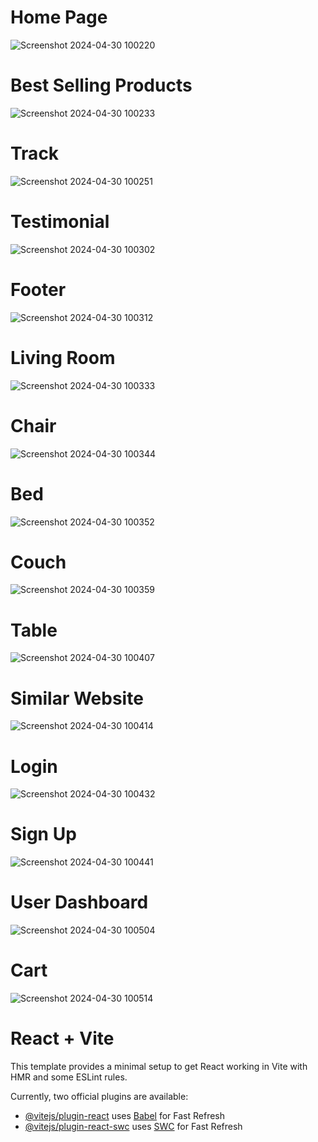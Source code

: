 <h1>Home Page</h1>

![Screenshot 2024-04-30 100220](https://github.com/surbhisaini01/BrownWood---Furniture-Ecommerce/assets/168508091/3e9d805b-c7bb-45e4-a825-c27b65f9c615)
<h1>Best Selling Products</h1>

![Screenshot 2024-04-30 100233](https://github.com/surbhisaini01/BrownWood---Furniture-Ecommerce/assets/168508091/193f16d5-ed34-46ae-affc-48c4620b42ee)

<h1>Track</h1>

![Screenshot 2024-04-30 100251](https://github.com/surbhisaini01/BrownWood---Furniture-Ecommerce/assets/168508091/9b4527f4-3654-45a3-979a-9d37ae2c9fd3)

<h1>Testimonial</h1>

![Screenshot 2024-04-30 100302](https://github.com/surbhisaini01/BrownWood---Furniture-Ecommerce/assets/168508091/9fc9fa4e-ad15-44fb-a1cc-c10436dfaf42)

<h1>Footer</h1>

![Screenshot 2024-04-30 100312](https://github.com/surbhisaini01/BrownWood---Furniture-Ecommerce/assets/168508091/2448c988-ef38-4a9e-b1d9-bf86d6041d7a)

<h1>Living Room</h1>

![Screenshot 2024-04-30 100333](https://github.com/surbhisaini01/BrownWood---Furniture-Ecommerce/assets/168508091/4a3e5357-9581-48d7-a645-4b6fd2335c7a)

<h1>Chair</h1>

![Screenshot 2024-04-30 100344](https://github.com/surbhisaini01/BrownWood---Furniture-Ecommerce/assets/168508091/b291dc5f-2868-483a-b2e0-870ffa417f45)

<h1>Bed</h1>

![Screenshot 2024-04-30 100352](https://github.com/surbhisaini01/BrownWood---Furniture-Ecommerce/assets/168508091/20cc6365-ad00-4926-aabe-9670acc30fb1)

<h1>Couch</h1>

![Screenshot 2024-04-30 100359](https://github.com/surbhisaini01/BrownWood---Furniture-Ecommerce/assets/168508091/da3183e3-febe-447a-b6ef-a370b438c412)

<h1>Table</h1>

![Screenshot 2024-04-30 100407](https://github.com/surbhisaini01/BrownWood---Furniture-Ecommerce/assets/168508091/70b52762-3e69-4c11-97ab-9f598bf69141)

<h1>Similar Website</h1>

![Screenshot 2024-04-30 100414](https://github.com/surbhisaini01/BrownWood---Furniture-Ecommerce/assets/168508091/a7f8cbfc-149d-451c-8f9c-97a4c79f63e7)

<h1>Login</h1>

![Screenshot 2024-04-30 100432](https://github.com/surbhisaini01/BrownWood---Furniture-Ecommerce/assets/168508091/2ae3ab82-04fc-4bc7-9298-c98b0f1b35fa)

<h1>Sign Up</h1>

![Screenshot 2024-04-30 100441](https://github.com/surbhisaini01/BrownWood---Furniture-Ecommerce/assets/168508091/9c1396b6-5b21-47b1-a391-e74360b506fc)

<h1>User Dashboard</h1>

![Screenshot 2024-04-30 100504](https://github.com/surbhisaini01/BrownWood---Furniture-Ecommerce/assets/168508091/5ecabb7c-01c3-4b27-80b5-fed535d20e90)

<h1>Cart</h1>

![Screenshot 2024-04-30 100514](https://github.com/surbhisaini01/BrownWood---Furniture-Ecommerce/assets/168508091/bca81dc1-acf2-4e7c-98d5-7576c5fea07e)


# React + Vite

This template provides a minimal setup to get React working in Vite with HMR and some ESLint rules.

Currently, two official plugins are available:

- [@vitejs/plugin-react](https://github.com/vitejs/vite-plugin-react/blob/main/packages/plugin-react/README.md) uses [Babel](https://babeljs.io/) for Fast Refresh
- [@vitejs/plugin-react-swc](https://github.com/vitejs/vite-plugin-react-swc) uses [SWC](https://swc.rs/) for Fast Refresh
